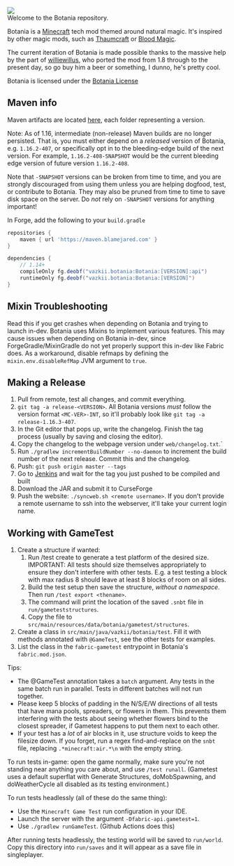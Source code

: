 ![](web/img/logo.png)  
Welcome to the Botania repository.  

Botania is a [Minecraft](https://minecraft.net/) tech mod themed around natural magic. It's inspired by other magic mods, such as [Thaumcraft](https://www.curseforge.com/minecraft/mc-mods/thaumcraft) or [Blood Magic](https://www.curseforge.com/minecraft/mc-mods/blood-magic).  

The current iteration of Botania is made possible thanks to the massive help by the part of [williewillus](https://github.com/williewillus), who ported the mod from 1.8 through to the present day, so go buy him a beer or something, I dunno, he's pretty cool.

Botania is licensed under the [Botania License](http://botaniamod.net/license.php)

## Maven info

Maven artifacts are located [here](https://maven.blamejared.com/vazkii/botania/Botania/), each folder representing a version.

Note: As of 1.16, intermediate (non-release) Maven builds are no longer persisted.
That is, you must either depend on a *released* version of Botania, e.g. `1.16.2-407`, or specifically opt in to the bleeding-edge
build of the next version. For example, `1.16.2-408-SNAPSHOT` would be the current bleeding edge version of future version `1.16.2-408`. 

Note that `-SNAPSHOT` versions can be broken from time to time, and you are strongly discouraged from using them unless you are helping dogfood, test, or contribute to Botania. They may also be pruned from time to time to save disk space on the server. Do *not* rely on `-SNAPSHOT` versions for anything important!

In Forge, add the following to your `build.gradle`
```gradle
repositories {
    maven { url 'https://maven.blamejared.com' }
}

dependencies {
    // 1.14+
    compileOnly fg.deobf("vazkii.botania:Botania:[VERSION]:api")
    runtimeOnly fg.deobf("vazkii.botania:Botania:[VERSION]")
}
```
## Mixin Troubleshooting

Read this if you get crashes when depending on Botania and trying to launch in-dev.
Botania uses Mixins to implement various features.
This may cause issues when depending on Botania in-dev, since ForgeGradle/MixinGradle
do not yet properly support this in-dev like Fabric does.
As a workaround, disable refmaps by defining the `mixin.env.disableRefMap`
JVM argument to `true`.

## Making a Release
1. Pull from remote, test all changes, and commit everything.
2. `git tag -a release-<VERSION>`. All Botania versions *must* follow the version format `<MC-VER>-INT`, so it'll probably look like `git tag -a release-1.16.3-407`.
3. In the Git editor that pops up, write the changelog. Finish the tag process (usually by saving and closing the editor).
4. Copy the changelog to the webpage version under `web/changelog.txt`.`
5. Run `./gradlew incrementBuildNumber --no-daemon` to increment the build number of the next release. Commit this and the changelog.
6. Push: `git push origin master --tags`
7. Go to [Jenkins](https://ci.blamejared.com/job/Botania/view/tags/) and wait for the tag you just pushed to be compiled and built
8. Download the JAR and submit it to CurseForge
9. Push the website: `./syncweb.sh <remote username>`. If you don't provide a remote username to ssh into the webserver, it'll take your current login name.

## Working with GameTest
1. Create a structure if wanted:
   1. Run /test create <size> to generate a test platform of the desired size. IMPORTANT: All tests should size themselves appropriately to ensure they don't interfere with other tests. E.g. a test testing a block with max radius 8 should leave at least 8 blocks of room on all sides.
   2. Build the test setup then save the structure, *without a namespace*. Then run `/test export <thename>`.
   3. The command will print the location of the saved `.snbt` file in `run/gameteststructures`.
   4. Copy the file to `src/main/resources/data/botania/gametest/structures`.
2. Create a class in `src/main/java/vazkii/botania/test`. Fill it with methods annotated with `@GameTest`, see the other tests for examples.
3. List the class in the `fabric-gametest` entrypoint in Botania's `fabric.mod.json`.

Tips:
* The @GameTest annotation takes a `batch` argument. Any tests in the same batch run in parallel. Tests in different batches will not run together.
* Please keep 5 blocks of padding in the N/S/E/W directions of all tests that have mana pools, spreaders, or flowers in them. This prevents them interfering with the tests about seeing whether flowers bind to the closest spreader, if Gametest happens to put them next to each other.
* If your test has a *lot* of air blocks in it, use structure voids to keep the filesize down. If you forget, run a regex find-and-replace on the `snbt` file, replacing `.*minecraft:air.*\n` with the empty string.

To run tests in-game: open the game normally, make sure you're not standing near anything you care about, and use `/test runall`. (Gametest uses a default superflat with Generate Structures, doMobSpawning, and doWeatherCycle all disabled as its testing environment.)

To run tests headlessly (all of these do the same thing):
* Use the `Minecraft Game Test` run configuration in your IDE.
* Launch the server with the argument `-Dfabric-api.gametest=1`.
* Use `./gradlew runGameTest`. (Github Actions does this)

After running tests headlessly, the testing world will be saved to `run/world`. Copy this directory into `run/saves` and it will appear as a save file in singleplayer.
